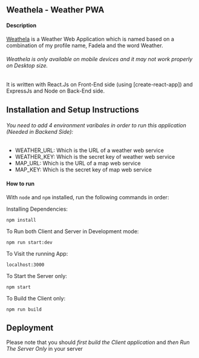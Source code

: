 ## Weathela - Weather PWA

#### Description

[Weathela](https://www.weathela.com) is a Weather Web Application which is named based on a combination of my profile name, Fadela and the word Weather.


###### Weathela is only available on mobile devices and it may not work properly on Desktop size.

It is written with React.Js on Front-End side (using [create-react-app]) and ExpressJs and Node on Back-End side.


## Installation and Setup Instructions


###### You need to add 4 environment varibales in order to run this application (Needed in Backend Side):
  - WEATHER_URL: Which is the URL of a weather web service
  - WEATHER_KEY: Which is the secret key of weather web service
  - MAP_URL: Which is the URL of a map web service 
  - MAP_KEY: Which is the secret key of map web service

#### How to run  
With `node` and `npm` installed, run the following commands in order:  

Installing Dependencies:

`npm install`  

To Run both Client and Server in Development mode:  

`npm run start:dev`  

To Visit the running App:

`localhost:3000`  

To Start the Server only:

`npm start`  

To Build the Client only:

`npm run build`


## Deployment

Please note that you should *first build the Client application* and *then Run The Server Only* in your server
